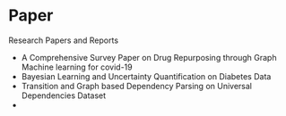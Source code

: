 # Paper
Research Papers and Reports

- A Comprehensive Survey Paper on Drug Repurposing through Graph Machine learning for covid-19
- Bayesian Learning and Uncertainty Quantification on Diabetes Data
- Transition and Graph based Dependency Parsing on Universal Dependencies Dataset
- 
